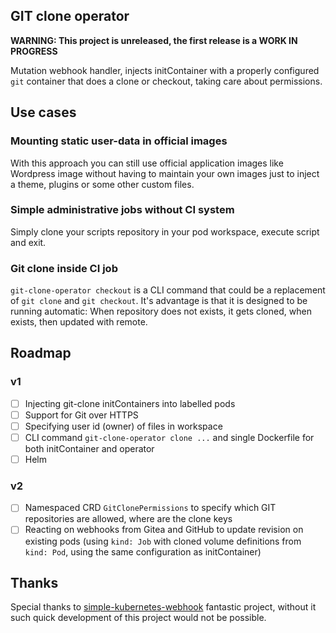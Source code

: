 GIT clone operator
------------------

**WARNING: This project is unreleased, the first release is a WORK IN PROGRESS**

Mutation webhook handler, injects initContainer with a properly configured `git` container that does a clone or checkout, taking care about permissions.


Use cases
--------

### Mounting static user-data in official images

With this approach you can still use official application images like Wordpress image without having to maintain your own images
just to inject a theme, plugins or some other custom files.

### Simple administrative jobs without CI system

Simply clone your scripts repository in your pod workspace, execute script and exit.

### Git clone inside CI job

`git-clone-operator checkout` is a CLI command that could be a replacement of `git clone` and `git checkout`. 
It's advantage is that it is designed to be running automatic: When repository does not exists, it gets cloned, when exists, then updated with remote.

Roadmap
-------

### v1

- [ ] Injecting git-clone initContainers into labelled pods
- [ ] Support for Git over HTTPS
- [ ] Specifying user id (owner) of files in workspace
- [ ] CLI command `git-clone-operator clone ...` and single Dockerfile for both initContainer and operator
- [ ] Helm

### v2

- [ ] Namespaced CRD `GitClonePermissions` to specify which GIT repositories are allowed, where are the clone keys
- [ ] Reacting on webhooks from Gitea and GitHub to update revision on existing pods (using `kind: Job` with cloned volume definitions from `kind: Pod`, using the same configuration as initContainer)

Thanks
------

Special thanks to [simple-kubernetes-webhook](https://github.com/slackhq/simple-kubernetes-webhook) fantastic project, without it such quick development of this project would not be possible.
